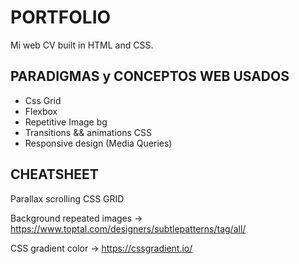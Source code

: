 # PORTFOLIO

Mi web CV built in HTML and CSS.

## PARADIGMAS y CONCEPTOS WEB USADOS

- Css Grid
- Flexbox
- Repetitive Image bg
- Transitions && animations CSS
- Responsive design (Media Queries)

## CHEATSHEET

Parallax scrolling
CSS GRID

Background repeated images -> https://www.toptal.com/designers/subtlepatterns/tag/all/

CSS gradient color ->
https://cssgradient.io/